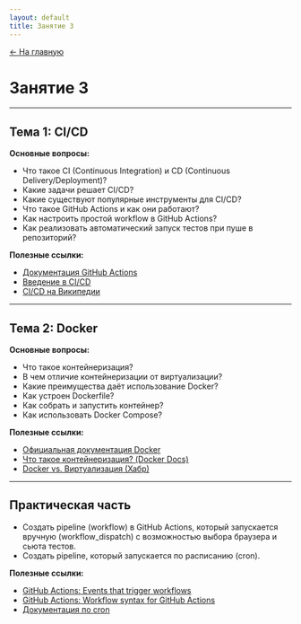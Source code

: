 ```yaml
---
layout: default
title: Занятие 3
---
```

<a href="{{ site.baseurl }}" class="main-link-home">&#8592; На главную</a>

# Занятие 3

---

## Тема 1: CI/CD

**Основные вопросы:**
- Что такое CI (Continuous Integration) и CD (Continuous Delivery/Deployment)?
- Какие задачи решает CI/CD?
- Какие существуют популярные инструменты для CI/CD?
- Что такое GitHub Actions и как они работают?
- Как настроить простой workflow в GitHub Actions?
- Как реализовать автоматический запуск тестов при пуше в репозиторий?

**Полезные ссылки:**
- [Документация GitHub Actions](https://docs.github.com/en/actions)
- [Введение в CI/CD](https://www.redhat.com/ru/topics/devops/what-is-ci-cd)
- [CI/CD на Википедии](https://ru.wikipedia.org/wiki/CI/CD)

---

## Тема 2: Docker

**Основные вопросы:**
- Что такое контейнеризация?
- В чем отличие контейнеризации от виртуализации?
- Какие преимущества даёт использование Docker?
- Как устроен Dockerfile?
- Как собрать и запустить контейнер?
- Как использовать Docker Compose?

**Полезные ссылки:**
- [Официальная документация Docker](https://docs.docker.com/)
- [Что такое контейнеризация? (Docker Docs)](https://docs.docker.com/get-started/)
- [Docker vs. Виртуализация (Хабр)](https://habr.com/ru/companies/otus/articles/485922/)

---

## Практическая часть

- Создать pipeline (workflow) в GitHub Actions, который запускается вручную (workflow_dispatch) с возможностью выбора браузера и сьюта тестов.
- Создать pipeline, который запускается по расписанию (cron).

**Полезные ссылки:**
- [GitHub Actions: Events that trigger workflows](https://docs.github.com/en/actions/using-workflows/events-that-trigger-workflows)
- [GitHub Actions: Workflow syntax for GitHub Actions](https://docs.github.com/en/actions/using-workflows/workflow-syntax-for-github-actions)
- [Документация по cron](https://crontab.guru/) 